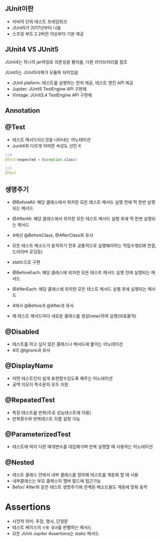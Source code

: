 ## JUnit이란

- 자바의 단위 테스트 프레임워크
- JUnit5가 2017년부터 나옴
- 스프링 부트 2.2버전 이상부터 기본 제공

## JUnit4 VS JUnit5

JUnit4는 하나의 jar파일로 의존성을 불러옴, 다른 라이브러리를 참조

JUnit5는 JUnit5자체가 모듈화 되어있음

- JUnit plaform: 테스트를 실행하는 런처 제공, 테스트 엔진 API 제공
- Jupiter: JUnit5 TestEngine API 구현체
- Vintage: JUnit3,4 TestEngine API 구현체

## Annotation

## @Test

- 테스트 메서드라는것을 나타내는 어노테이션
- Junit4와 다르게 어떠한 속성도 선언 X

```java
//4
@Test(expected = Exception.class)

//5
@Test
```

## 생명주기

- @BeforeAll: 해당 클래스에서 위치한 모든 테스트 메서드 실행 전에 딱 한번 실행되는 메서드
- @AfterAll: 해당 클래스에서 위치한 모든 테스트 메서드 실행 후에 딱 한번 실행되는 메서드
- 4에선 @BeforeClass, @AfterClass와 유사
- 모든 테스트 메소드가 동작하기 전후 공통적으로 실행해야하는 작업수행(DB 연결, 드라이버 로딩등)
- static으로 구현

- @BeforeEach: 해당 클래스에 위차한 모든 테스트 메서드 실행 전에 실행되는 메서드
- @AfterEach: 해당 클래스에 위치한 모든 테스트 메서드 실행 후에 실행되는 메서드
- 4에서 @Before과 @After과 유사
- 매 테스트 메서드마다 새로운 클래스를 생성(new)하여 실행(비효율적)

## @Disabled

- 테스트를 하고 싶지 않은 클래스나 메서드에 붙이는 어노테이션
- 4의 @Ignore과 유사

## @DisplayName

- 어떤 테스트인지 쉽게 표현할수있도록 해주는 어노테이션
- 공백 이모지 특수문자 모두 지원

## @RepeatedTest

- 특정 테스트를 반복(주로 성능테스트에 이용)
- 반복횟수와 반복테스트 이름 설정 가능

## @ParameterizedTest

- 테스트에 여러 다른 매개변수를 대입해가며 반복 실행할 때 사용하는 어노테이션

## @Nested

- 테스트 클래스 안에서 내부 클래스를 정의해 테스트를 계층화 할 때 사용
- 내부클래스는 부모 클래스의 멤버 필드에 접근가능
- Befor/ After와 같은 테스트 생명주기에 관계된 메소드들도 계층에 맞춰 동작

# Assertions

- 사전적 의미: 주장, 행사, 단정문
- 테스트 케이스의 `수행 결과`를 판별하는 메서드
- 모든 JUnit Jupiter Assertions는 static 메서드
